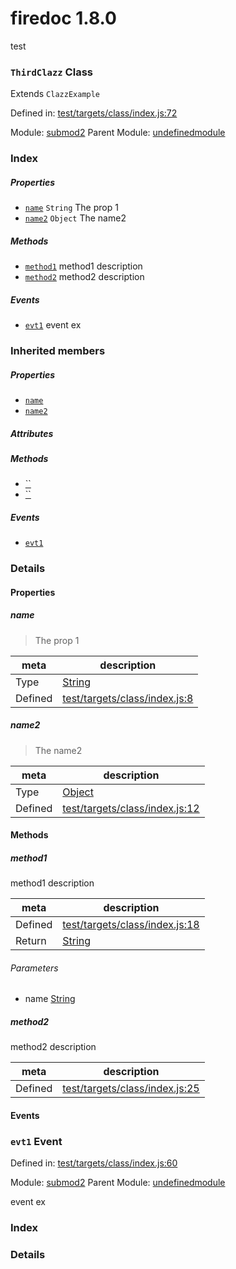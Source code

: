 
# firedoc 1.8.0

test

### `ThirdClazz` Class

Extends `ClazzExample`

Defined in: [test/targets/class/index.js:72](../files/test/targets/class/index.js.js)

Module: [submod2](../modules/submod2.md)
Parent Module: [undefinedmodule](../modules/undefinedmodule.md)






### Index

##### Properties

  - [`name`](#property-name) `String` The prop 1
  - [`name2`](#property-name2) `Object` The name2



##### Methods

  - [`method1`](#method-method1) method1 description
  - [`method2`](#method-method2) method2 description



##### Events

  - [`evt1`](#event-evt1) event ex



### Inherited members

##### Properties

- [`name`](#property-name)
- [`name2`](#property-name2)

##### Attributes


##### Methods

- [``](#method-method1)
- [``](#method-method2)

##### Events

- [`evt1`](#event-evt1)



### Details


#### Properties


##### name

> The prop 1

| meta | description |
|------|-------------|
| Type | <a href="https://developer.mozilla.org/en/JavaScript/Reference/Global_Objects/String" class="crosslink external" target="_blank">String</a> |
| Defined | [test/targets/class/index.js:8](../files/test_targets_class_index.js.md#l8) |



##### name2

> The name2

| meta | description |
|------|-------------|
| Type | <a href="https://developer.mozilla.org/en/JavaScript/Reference/Global_Objects/Object" class="crosslink external" target="_blank">Object</a> |
| Defined | [test/targets/class/index.js:12](../files/test_targets_class_index.js.md#l12) |






<!-- Method Block -->
#### Methods


##### method1

method1 description

| meta | description |
|------|-------------|
| Defined | [test/targets/class/index.js:18](../files/test_targets_class_index.js.md#l18) |
| Return 		 | <a href="https://developer.mozilla.org/en/JavaScript/Reference/Global_Objects/String" class="crosslink external" target="_blank">String</a> | <a href="https://developer.mozilla.org/en/JavaScript/Reference/Global_Objects/Number" class="crosslink external" target="_blank">Number</a> 

###### Parameters
- name <a href="https://developer.mozilla.org/en/JavaScript/Reference/Global_Objects/String" class="crosslink external" target="_blank">String</a>  


##### method2

method2 description

| meta | description |
|------|-------------|
| Defined | [test/targets/class/index.js:25](../files/test_targets_class_index.js.md#l25) |





#### Events

### `evt1` Event


Defined in: [test/targets/class/index.js:60](../files/test_targets_class_index.js.md#l60)

Module: [submod2](../modules/submod2.md)
Parent Module: [undefinedmodule](../modules/undefinedmodule.md)




event ex

### Index







### Details





